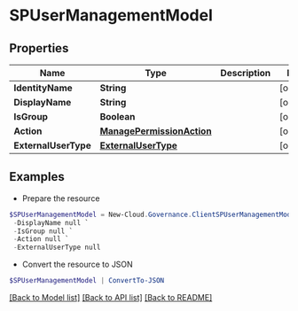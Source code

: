 # SPUserManagementModel
## Properties

Name | Type | Description | Notes
------------ | ------------- | ------------- | -------------
**IdentityName** | **String** |  | [optional] 
**DisplayName** | **String** |  | [optional] 
**IsGroup** | **Boolean** |  | [optional] 
**Action** | [**ManagePermissionAction**](ManagePermissionAction.md) |  | [optional] 
**ExternalUserType** | [**ExternalUserType**](ExternalUserType.md) |  | [optional] 

## Examples

- Prepare the resource
```powershell
$SPUserManagementModel = New-Cloud.Governance.ClientSPUserManagementModel  -IdentityName null `
 -DisplayName null `
 -IsGroup null `
 -Action null `
 -ExternalUserType null
```

- Convert the resource to JSON
```powershell
$SPUserManagementModel | ConvertTo-JSON
```

[[Back to Model list]](../README.md#documentation-for-models) [[Back to API list]](../README.md#documentation-for-api-endpoints) [[Back to README]](../README.md)

